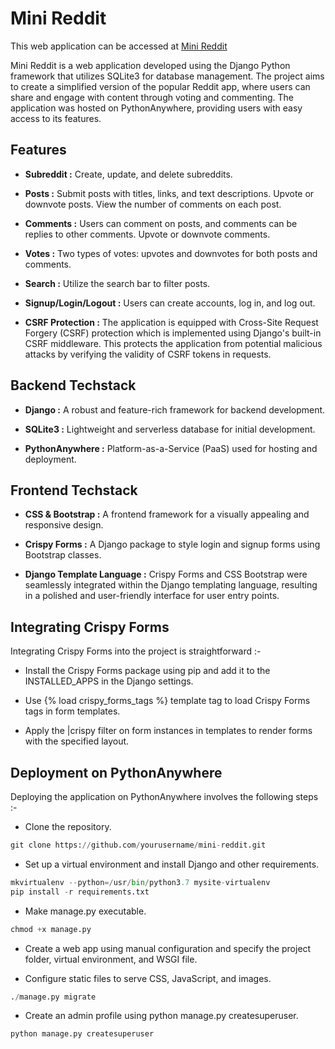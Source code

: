 # Mini Reddit
This web application can be accessed at [Mini Reddit](https://miniredditapp.pythonanywhere.com/)


Mini Reddit is a web application developed using the Django Python framework that utilizes SQLite3 for database management. The project aims to create a simplified version of the popular Reddit app, where users can share and engage with content through voting and commenting. The application was hosted on PythonAnywhere, providing users with easy access to its features.

## Features
* **Subreddit :** Create, update, and delete subreddits.

  
* **Posts :** Submit posts with titles, links, and text descriptions. Upvote or downvote posts. View the number of comments on each post.
* **Comments :** Users can comment on posts, and comments can be replies to other comments. Upvote or downvote comments.
* **Votes :** Two types of votes: upvotes and downvotes for both posts and comments.
* **Search :** Utilize the search bar to filter posts.
* **Signup/Login/Logout :** Users can create accounts, log in, and log out.
* **CSRF Protection :** The application is equipped with Cross-Site Request Forgery (CSRF) protection which is implemented using Django's built-in CSRF middleware. This protects the application from potential malicious attacks by verifying the validity of CSRF tokens in requests.
## Backend Techstack
* **Django :** A robust and feature-rich framework for backend development.


* **SQLite3 :** Lightweight and serverless database for initial development.
* **PythonAnywhere :** Platform-as-a-Service (PaaS) used for hosting and deployment.

## Frontend Techstack
* **CSS & Bootstrap :** A frontend framework for a visually appealing and responsive design.


* **Crispy Forms :** A Django package to style login and signup forms using Bootstrap classes.
* **Django Template Language :**  Crispy Forms and CSS Bootstrap were seamlessly integrated within the Django templating language, resulting in a polished and user-friendly interface for user entry points.

## Integrating Crispy Forms
Integrating Crispy Forms into the project is straightforward :-

* Install the Crispy Forms package using pip and add it to the INSTALLED_APPS in the Django settings.

  
* Use {% load crispy_forms_tags %} template tag to load Crispy Forms tags in form templates.
* Apply the |crispy filter on form instances in templates to render forms with the specified layout.

## Deployment on PythonAnywhere
Deploying the application on PythonAnywhere involves the following steps :-

* Clone the repository.

<div >

```python
git clone https://github.com/yourusername/mini-reddit.git
```
</div>

* Set up a virtual environment and install Django and other requirements.

<div >
  
```python
mkvirtualenv --python=/usr/bin/python3.7 mysite-virtualenv
pip install -r requirements.txt
```
</div>

* Make manage.py executable.
<div >
  
```python
chmod +x manage.py
```
</div>

* Create a web app using manual configuration and specify the project folder, virtual environment, and WSGI file.

* Configure static files to serve CSS, JavaScript, and images.
<div >
  
```python
./manage.py migrate
```
</div>

* Create an admin profile using python manage.py createsuperuser.
<div >
  
```python
python manage.py createsuperuser
```
</div>
